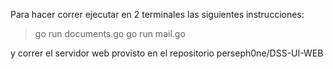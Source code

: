 Para hacer correr ejecutar en 2 terminales las siguientes instrucciones:

> go run documents.go
> go run mail.go

y correr el servidor web provisto en el repositorio perseph0ne/DSS-UI-WEB
